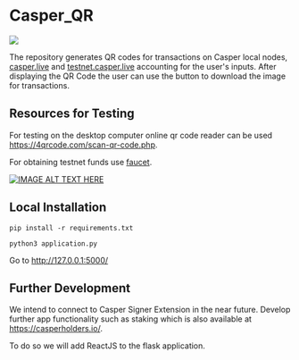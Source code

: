 # Casper_QR

![](https://i.imgur.com/KYyfJIl.jpg?1)

The repository generates QR codes for transactions on Casper local nodes, [casper.live](https://cspr.live) and [testnet.casper.live](https://testnet.cspr.live) accounting for the user's inputs. After displaying the QR Code the user can use the button to download the image for transactions.

## Resources for Testing

For testing on the desktop computer online qr code reader can be used https://4qrcode.com/scan-qr-code.php.

For obtaining testnet funds use [faucet](https://testnet.cspr.live/tools/faucet).

[![IMAGE ALT TEXT HERE](https://img.youtube.com/vi/xKFY1vxrMeU/0.jpg)](https://youtu.be/xKFY1vxrMeU)

## Local Installation

`pip install -r requirements.txt`

`python3 application.py`

Go to http://127.0.0.1:5000/

## Further Development

We intend to connect to Casper Signer Extension in the near future. Develop further app functionality such as staking which is also available at https://casperholders.io/.

To do so we will add ReactJS to the flask application.
